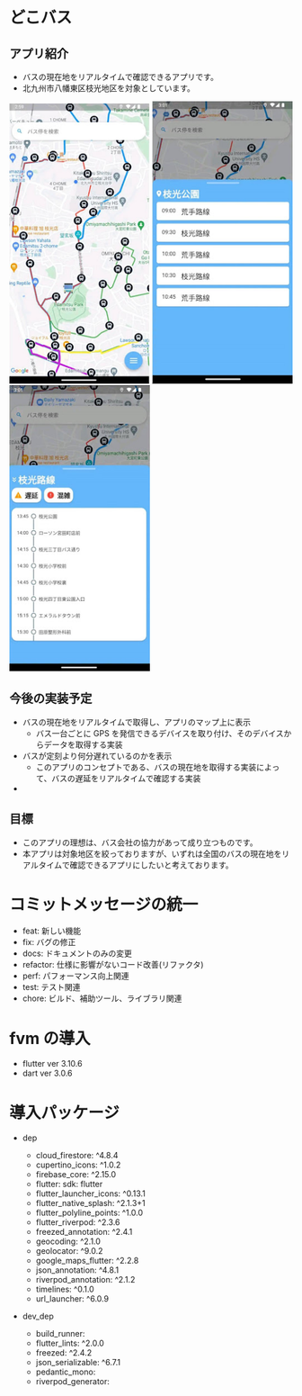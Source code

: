 # どこバス

## アプリ紹介
  - バスの現在地をリアルタイムで確認できるアプリです。
  - 北九州市八幡東区枝光地区を対象としています。

<img src="Assets/images/map_screen.jpg" width="250"> <img src="Assets/images/stop_times_sheet.jpg" width="250"> <img src="Assets/images/stops_sheet.jpg" width="250">

## 今後の実装予定
  - バスの現在地をリアルタイムで取得し、アプリのマップ上に表示
    - バス一台ごとに GPS を発信できるデバイスを取り付け、そのデバイスからデータを取得する実装
  - バスが定刻より何分遅れているのかを表示
    - このアプリのコンセプトである、バスの現在地を取得する実装によって、バスの遅延をリアルタイムで確認する実装
  - 

## 目標
- このアプリの理想は、バス会社の協力があって成り立つものです。
- 本アプリは対象地区を絞っておりますが、いずれは全国のバスの現在地をリアルタイムで確認できるアプリにしたいと考えております。


# コミットメッセージの統一
- feat: 新しい機能
- fix: バグの修正
- docs: ドキュメントのみの変更
- refactor: 仕様に影響がないコード改善(リファクタ)
- perf: パフォーマンス向上関連
- test: テスト関連
- chore: ビルド、補助ツール、ライブラリ関連

# fvm の導入
 - flutter ver 3.10.6
 - dart ver 3.0.6

# 導入パッケージ
- dep
  - cloud_firestore: ^4.8.4
  - cupertino_icons: ^1.0.2
  - firebase_core: ^2.15.0
  - flutter:
    sdk: flutter
  - flutter_launcher_icons: ^0.13.1
  - flutter_native_splash: ^2.1.3+1
  - flutter_polyline_points: ^1.0.0
  - flutter_riverpod: ^2.3.6
  - freezed_annotation: ^2.4.1
  - geocoding: ^2.1.0
  - geolocator: ^9.0.2
  - google_maps_flutter: ^2.2.8
  - json_annotation: ^4.8.1
  - riverpod_annotation: ^2.1.2
  - timelines: ^0.1.0
  - url_launcher: ^6.0.9

- dev_dep
  - build_runner:
  - flutter_lints: ^2.0.0
  - freezed: ^2.4.2
  - json_serializable: ^6.7.1
  - pedantic_mono:
  - riverpod_generator:
